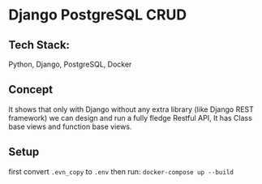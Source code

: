 # Django PostgreSQL CRUD

## Tech Stack:
Python, Django, PostgreSQL, Docker

## Concept
It shows that only with Django without any extra library (like Django REST framework) we can design and 
run a fully fledge Restful API, It has Class base views and function base views.

## Setup
first convert `.evn_copy` to `.env` then run:
`docker-compose up --build`


